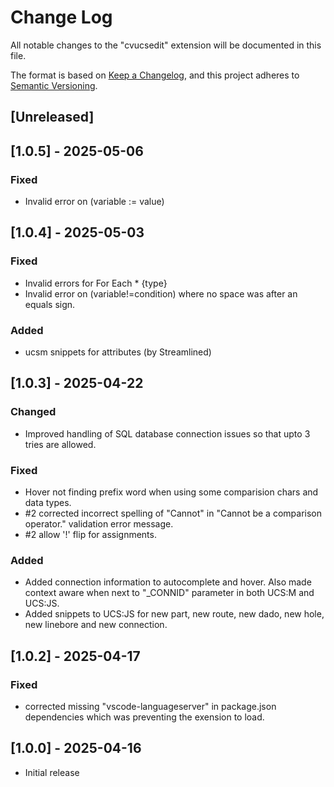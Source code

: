 # Change Log

All notable changes to the "cvucsedit" extension will be documented in this file.

The format is based on [Keep a Changelog](https://keepachangelog.com/en/1.1.0/),
and this project adheres to [Semantic Versioning](https://semver.org/spec/v2.0.0.html).

## [Unreleased]

## [1.0.5] - 2025-05-06

### Fixed
- Invalid error on (variable := value)

## [1.0.4] - 2025-05-03

### Fixed
- Invalid errors for For Each * {type}
- Invalid error on (variable!=condition) where no space was after an equals sign.

### Added
- ucsm snippets for attributes (by Streamlined)

## [1.0.3] - 2025-04-22

### Changed
- Improved handling of SQL database connection issues so that upto 3 tries are allowed.

### Fixed
- Hover not finding prefix word when using some comparision chars and data types.
- #2 corrected incorrect spelling of "Cannot" in "Cannot be a comparison operator." validation error message.
- #2 allow '!' flip for assignments.

### Added
- Added connection information to autocomplete and hover. Also made context aware when next to "_CONNID" parameter in both UCS:M and UCS:JS.
- Added snippets to UCS:JS for new part, new route, new dado, new hole, new linebore and new connection.

## [1.0.2] - 2025-04-17

### Fixed

- corrected missing "vscode-languageserver" in package.json dependencies which was preventing the exension to load. 

## [1.0.0] - 2025-04-16

- Initial release